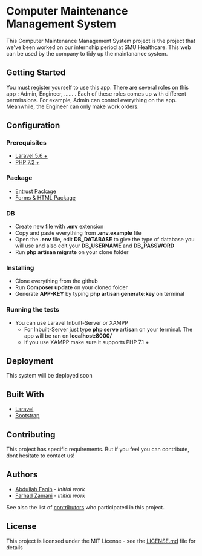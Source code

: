 # Computer Maintenance Management System 

This Computer Maintenance Management System project is the project that we've been worked on our internship period at SMU Healthcare. This web can be used by the company to tidy up the maintanance system. 


## Getting Started

You must register yourself to use this app. There are several roles on this app : Admin, Engineer, ...... . Each of these roles comes up with different permissions. For example, Admin can control everything on the app. Meanwhile, the Engineer can only make work orders.

## Configuration
### Prerequisites

- [Laravel 5.6 +](https://laravel.com/docs/5.6/installation)
- [PHP 7.2 +](http://php.net/manual/en/install.php)


### Package

- [Entrust Package](https://github.com/Zizaco/entrust)
- [Forms & HTML Package](https://laravelcollective.com/docs/5.2/html) 


### DB
- Create new file with __.env__ extension
- Copy and paste everything from __.env.example__ file
- Open the __.env__ file, edit __DB_DATABASE__ to give the type of database you will use and also edit your __DB_USERNAME__ and __DB_PASSWORD__
- Run __php artisan migrate__ on your clone folder 


### Installing

- Clone everything from the github
- Run __Composer update__ on your cloned folder
- Generate __APP-KEY__ by typing __php artisan generate:key__ on terminal 


### Running the tests

- You can use Laravel Inbuilt-Server or XAMPP
    - For Inbuilt-Server just type __php serve artisan__ on your terminal. The app will be ran on __localhost:8000/__
    - If you use XAMPP make sure it supports PHP 7.1 +


## Deployment

This system will be deployed soon


## Built With

* [Laravel](https://laravel.com/docs/5.6)
* [Bootstrap](https://getbootstrap.com/)


## Contributing

This project has specific requirements. But if you feel you can contribute, dont hesitate to contact us! 


## Authors

*  [Abdullah Faqih](https://github.com/abdulfaqihalm) - *Initial work* 
*  [Farhad Zamani](https://github.com/farzamani) - *Initial work*

See also the list of [contributors](https://github.com/abdulfaqihalm/cmms/contributors) who participated in this project.


## License

This project is licensed under the MIT License - see the [LICENSE.md](LICENSE.md) file for details

